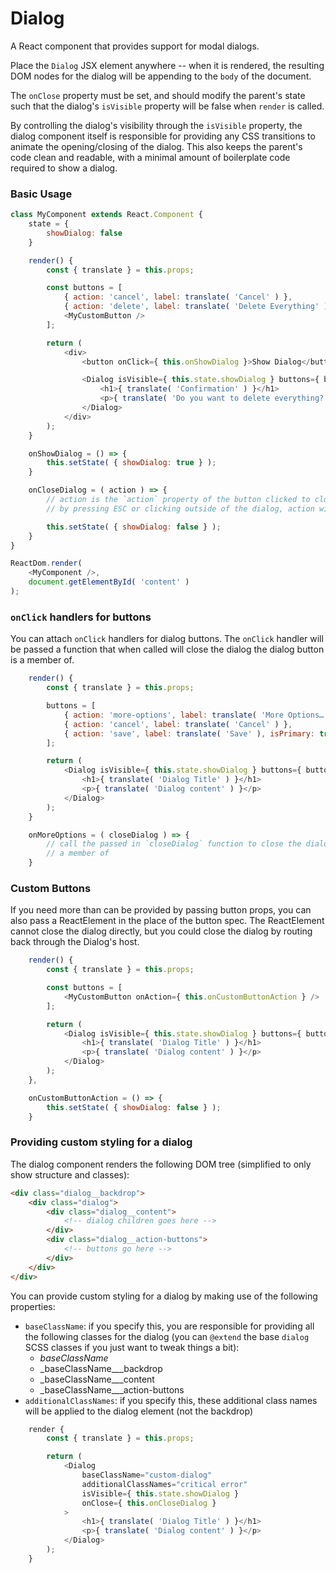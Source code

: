 Dialog
======

A React component that provides support for modal dialogs.

Place the `Dialog` JSX element anywhere -- when it is rendered, the resulting DOM nodes for the dialog will be
appending to the `body` of the document.

The `onClose` property must be set, and should modify the parent's state such that the dialog's `isVisible` property
will be false when `render` is called.

By controlling the dialog's visibility through the `isVisible` property, the dialog component itself is responsible for
providing any CSS transitions to animate the opening/closing of the dialog. This also keeps the parent's code clean and
readable, with a minimal amount of boilerplate code required to show a dialog.

### Basic Usage

```js
class MyComponent extends React.Component {
	state = {
		showDialog: false
	}

	render() {
		const { translate } = this.props;

		const buttons = [
			{ action: 'cancel', label: translate( 'Cancel' ) },
			{ action: 'delete', label: translate( 'Delete Everything' ), isPrimary: true },
			<MyCustomButton />
		];

		return (
			<div>
				<button onClick={ this.onShowDialog }>Show Dialog</button>

				<Dialog isVisible={ this.state.showDialog } buttons={ buttons } onClose={ this.onCloseDialog }>
					<h1>{ translate( 'Confirmation' ) }</h1>
					<p>{ translate( 'Do you want to delete everything?' ) }</p>
				</Dialog>
			</div>
		);
	}

	onShowDialog = () => {
		this.setState( { showDialog: true } );
	}

	onCloseDialog = ( action ) => {
		// action is the `action` property of the button clicked to close the dialog. If the dialog is closed
		// by pressing ESC or clicking outside of the dialog, action will be `undefined`

		this.setState( { showDialog: false } );
	}
}

ReactDom.render(
	<MyComponent />,
	document.getElementById( 'content' )
);
```

### `onClick` handlers for buttons

You can attach `onClick` handlers for dialog buttons. The `onClick` handler will be passed a function that when
called will close the dialog the dialog button is a member of.

```js
	render() {
		const { translate } = this.props;

		buttons = [
			{ action: 'more-options', label: translate( 'More Options…' ), onClick: this.onMoreOptions },
			{ action: 'cancel', label: translate( 'Cancel' ) },
			{ action: 'save', label: translate( 'Save' ), isPrimary: true }
		];

		return (
			<Dialog isVisible={ this.state.showDialog } buttons={ buttons } onClose={ this.onCloseDialog }>
				<h1>{ translate( 'Dialog Title' ) }</h1>
				<p>{ translate( 'Dialog content' ) }</p>
			</Dialog>
		);
	}

	onMoreOptions = ( closeDialog ) => {
		// call the passed in `closeDialog` function to close the dialog the dialog button is
		// a member of
	}
```

### Custom Buttons

If you need more than can be provided by passing button props, you can also pass a ReactElement in the place of
the button spec. The ReactElement cannot close the dialog directly, but you could close the dialog by routing back
through the Dialog's host.

```js
	render() {
		const { translate } = this.props;

		const buttons = [
			<MyCustomButton onAction={ this.onCustomButtonAction } />
		];

		return (
			<Dialog isVisible={ this.state.showDialog } buttons={ buttons } onClose={ this.onCloseDialog }>
				<h1>{ translate( 'Dialog Title' ) }</h1>
				<p>{ translate( 'Dialog content' ) }</p>
			</Dialog>
		);
	},

	onCustomButtonAction = () => {
		this.setState( { showDialog: false } );
	}

```

### Providing custom styling for a dialog

The dialog component renders the following DOM tree (simplified to only show structure and classes):

```html
<div class="dialog__backdrop">
	<div class="dialog">
		<div class="dialog__content">
			<!-- dialog children goes here -->
		</div>
		<div class="dialog__action-buttons">
			<!-- buttons go here -->
		</div>
	</div>
</div>
```

You can provide custom styling for a dialog by making use of the following properties:

- `baseClassName`: if you specify this, you are responsible for providing all the following classes for the dialog (you
can `@extend` the base `dialog` SCSS classes if you just want to tweak things a bit):
    - _baseClassName_
    - _baseClassName___backdrop
    - _baseClassName___content
    - _baseClassName___action-buttons
- `additionalClassNames`: if you specify this, these additional class names will be applied to the dialog element
(not the backdrop)

```js
	render {
		const { translate } = this.props;

		return (
			<Dialog
				baseClassName="custom-dialog"
				additionalClassNames="critical error"
				isVisible={ this.state.showDialog }
				onClose={ this.onCloseDialog }
			>
				<h1>{ translate( 'Dialog Title' ) }</h1>
				<p>{ translate( 'Dialog content' ) }</p>
			</Dialog>
		);
	}
```
